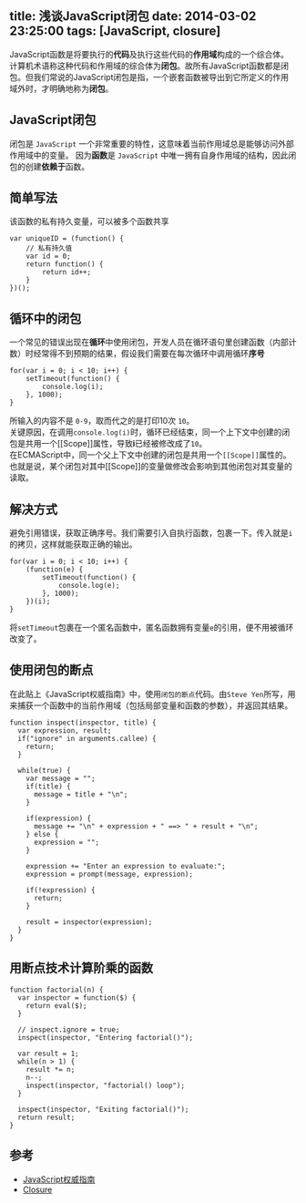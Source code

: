 title: 浅谈JavaScript闭包
date: 2014-03-02 23:25:00
tags: [JavaScript, closure]
---
JavaScript函数是将要执行的**代码**及执行这些代码的**作用域**构成的一个综合体。计算机术语称这种代码和作用域的综合体为**闭包**。故所有JavaScript函数都是闭包。但我们常说的JavaScript闭包是指，一个嵌套函数被导出到它所定义的作用域外时，才明确地称为**闭包**。

JavaScript闭包
--------------

闭包是 `JavaScript` 一个非常重要的特性，这意味着当前作用域总是能够访问外部作用域中的变量。 因为**函数**是 `JavaScript` 中唯一拥有自身作用域的结构，因此闭包的创建**依赖于**函数。

简单写法
--------

该函数的私有持久变量，可以被多个函数共享

    var uniqueID = (function() {
        // 私有持久值
        var id = 0;
        return function() {
            return id++;
        }
    })();
    
循环中的闭包
------------

一个常见的错误出现在**循环**中使用闭包，开发人员在循环语句里创建函数（内部计数）时经常得不到预期的结果，假设我们需要在每次循环中调用循环**序号**

    for(var i = 0; i < 10; i++) {
        setTimeout(function() {
            console.log(i);  
        }, 1000);
    }

所输入的内容不是 `0-9`，取而代之的是打印10次 `10`。  
关键原因，在调用`console.log(i)`时，循环已经结束，同一个上下文中创建的闭包是共用一个[[Scope]]属性，导致**i**已经被修改成了`10`。  
在ECMAScript中，同一个父上下文中创建的闭包是共用一个`[[Scope]]`属性的。也就是说，某个闭包对其中[[Scope]]的变量做修改会影响到其他闭包对其变量的读取。

解决方式
---------

避免引用错误，获取正确序号。我们需要引入自执行函数，包裹一下。传入就是`i`的拷贝，这样就能获取正确的输出。

    for(var i = 0; i < 10; i++) {
        (function(e) {
            setTimeout(function() {
                console.log(e);  
            }, 1000);
        })(i);
    }

将`setTimeout`包裹在一个匿名函数中，匿名函数拥有变量`e`的引用，便不用被循环改变了。   

    
使用闭包的断点
--------------

在此贴上《JavaScript权威指南》中，使用`闭包的断点`代码。由`Steve Yen`所写，用来捕获一个函数中的当前作用域（包括局部变量和函数的参数），并返回其结果。

    function inspect(inspector, title) {
      var expression, result;
      if("ignore" in arguments.callee) {
        return;
      }
    
      while(true) {
        var message = "";
        if(title) {
          message = title + "\n";
        }
    
        if(expression) {
          message += "\n" + expression + " ==> " + result + "\n";
        } else {
          expression = "";
        }
        
        expression += "Enter an expression to evaluate:";
        expression = prompt(message, expression);
    
        if(!expression) {
          return;
        }
    
        result = inspector(expression);
      }
    }

用断点技术计算阶乘的函数
------------------------

    function factorial(n) {
      var inspector = function($) {
        return eval($);
      }
      
      // inspect.ignore = true;
      inspect(inspector, "Entering factorial()");
    
      var result = 1;
      while(n > 1) {
        result *= n;
        n--;
        inspect(inspector, "factorial() loop");
      }
    
      inspect(inspector, "Exiting factorial()");
      return result;
    }

参考
----

* [JavaScript权威指南](http://www.amazon.cn/JavaScript%E6%9D%83%E5%A8%81%E6%8C%87%E5%8D%97-%E5%BC%97%E6%8B%89%E7%BA%B3%E6%A0%B9/dp/B0012UMVYA/ref=sr_1_2?ie=UTF8&qid=1393770256&sr=8-2&keywords=javascript+%E6%9D%83%E5%A8%81%E6%8C%87%E5%8D%97)  
* [Closure](http://bonsaiden.github.io/JavaScript-Garden/zh/#function.closures)

